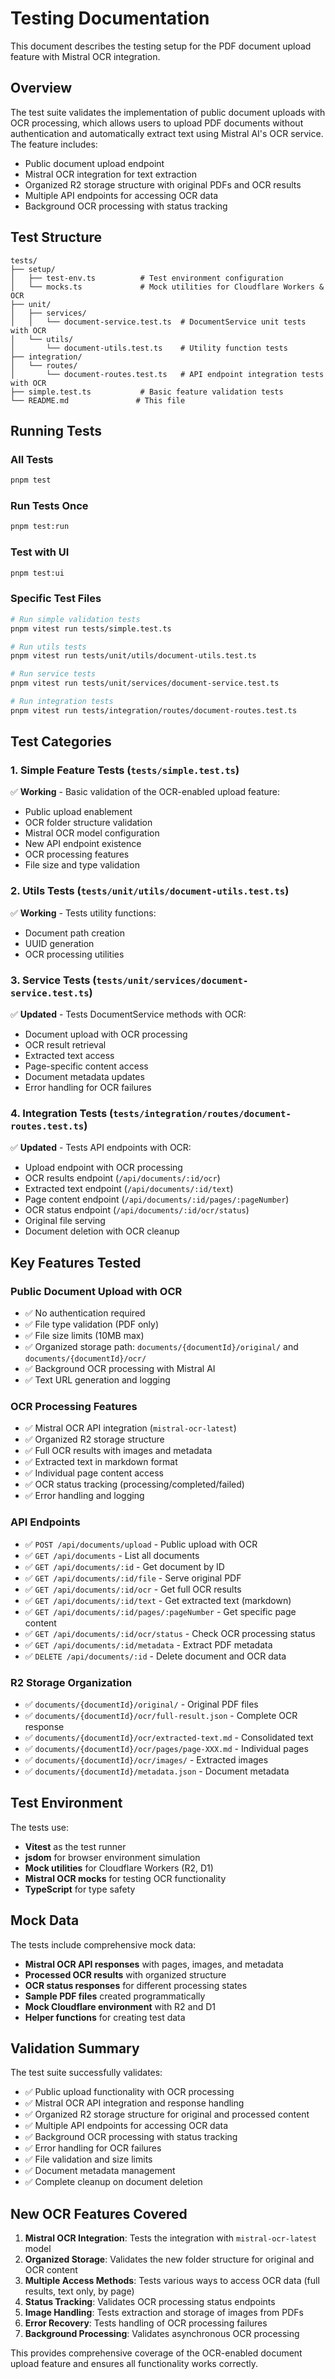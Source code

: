 # Testing Documentation

This document describes the testing setup for the PDF document upload feature with Mistral OCR integration.

## Overview

The test suite validates the implementation of public document uploads with OCR processing, which allows users to upload PDF documents without authentication and automatically extract text using Mistral AI's OCR service. The feature includes:

- Public document upload endpoint
- Mistral OCR integration for text extraction
- Organized R2 storage structure with original PDFs and OCR results
- Multiple API endpoints for accessing OCR data
- Background OCR processing with status tracking

## Test Structure

```
tests/
├── setup/
│   ├── test-env.ts          # Test environment configuration
│   └── mocks.ts             # Mock utilities for Cloudflare Workers & OCR
├── unit/
│   ├── services/
│   │   └── document-service.test.ts  # DocumentService unit tests with OCR
│   └── utils/
│       └── document-utils.test.ts    # Utility function tests
├── integration/
│   └── routes/
│       └── document-routes.test.ts   # API endpoint integration tests with OCR
├── simple.test.ts           # Basic feature validation tests
└── README.md               # This file
```

## Running Tests

### All Tests
```bash
pnpm test
```

### Run Tests Once
```bash
pnpm test:run
```

### Test with UI
```bash
pnpm test:ui
```

### Specific Test Files
```bash
# Run simple validation tests
pnpm vitest run tests/simple.test.ts

# Run utils tests
pnpm vitest run tests/unit/utils/document-utils.test.ts

# Run service tests
pnpm vitest run tests/unit/services/document-service.test.ts

# Run integration tests
pnpm vitest run tests/integration/routes/document-routes.test.ts
```

## Test Categories

### 1. Simple Feature Tests (`tests/simple.test.ts`)
✅ **Working** - Basic validation of the OCR-enabled upload feature:
- Public upload enablement
- OCR folder structure validation
- Mistral OCR model configuration
- New API endpoint existence
- OCR processing features
- File size and type validation

### 2. Utils Tests (`tests/unit/utils/document-utils.test.ts`)
✅ **Working** - Tests utility functions:
- Document path creation
- UUID generation
- OCR processing utilities

### 3. Service Tests (`tests/unit/services/document-service.test.ts`)
✅ **Updated** - Tests DocumentService methods with OCR:
- Document upload with OCR processing
- OCR result retrieval
- Extracted text access
- Page-specific content access
- Document metadata updates
- Error handling for OCR failures

### 4. Integration Tests (`tests/integration/routes/document-routes.test.ts`)
✅ **Updated** - Tests API endpoints with OCR:
- Upload endpoint with OCR processing
- OCR results endpoint (`/api/documents/:id/ocr`)
- Extracted text endpoint (`/api/documents/:id/text`)
- Page content endpoint (`/api/documents/:id/pages/:pageNumber`)
- OCR status endpoint (`/api/documents/:id/ocr/status`)
- Original file serving
- Document deletion with OCR cleanup

## Key Features Tested

### Public Document Upload with OCR
- ✅ No authentication required
- ✅ File type validation (PDF only)
- ✅ File size limits (10MB max)
- ✅ Organized storage path: `documents/{documentId}/original/` and `documents/{documentId}/ocr/`
- ✅ Background OCR processing with Mistral AI
- ✅ Text URL generation and logging

### OCR Processing Features
- ✅ Mistral OCR API integration (`mistral-ocr-latest`)
- ✅ Organized R2 storage structure
- ✅ Full OCR results with images and metadata
- ✅ Extracted text in markdown format
- ✅ Individual page content access
- ✅ OCR status tracking (processing/completed/failed)
- ✅ Error handling and logging

### API Endpoints
- ✅ `POST /api/documents/upload` - Public upload with OCR
- ✅ `GET /api/documents` - List all documents
- ✅ `GET /api/documents/:id` - Get document by ID
- ✅ `GET /api/documents/:id/file` - Serve original PDF
- ✅ `GET /api/documents/:id/ocr` - Get full OCR results
- ✅ `GET /api/documents/:id/text` - Get extracted text (markdown)
- ✅ `GET /api/documents/:id/pages/:pageNumber` - Get specific page content
- ✅ `GET /api/documents/:id/ocr/status` - Check OCR processing status
- ✅ `GET /api/documents/:id/metadata` - Extract PDF metadata
- ✅ `DELETE /api/documents/:id` - Delete document and OCR data

### R2 Storage Organization
- ✅ `documents/{documentId}/original/` - Original PDF files
- ✅ `documents/{documentId}/ocr/full-result.json` - Complete OCR response
- ✅ `documents/{documentId}/ocr/extracted-text.md` - Consolidated text
- ✅ `documents/{documentId}/ocr/pages/page-XXX.md` - Individual pages
- ✅ `documents/{documentId}/ocr/images/` - Extracted images
- ✅ `documents/{documentId}/metadata.json` - Document metadata

## Test Environment

The tests use:
- **Vitest** as the test runner
- **jsdom** for browser environment simulation
- **Mock utilities** for Cloudflare Workers (R2, D1)
- **Mistral OCR mocks** for testing OCR functionality
- **TypeScript** for type safety

## Mock Data

The tests include comprehensive mock data:
- **Mistral OCR API responses** with pages, images, and metadata
- **Processed OCR results** with organized structure
- **OCR status responses** for different processing states
- **Sample PDF files** created programmatically
- **Mock Cloudflare environment** with R2 and D1
- **Helper functions** for creating test data

## Validation Summary

The test suite successfully validates:
- ✅ Public upload functionality with OCR processing
- ✅ Mistral OCR API integration and response handling
- ✅ Organized R2 storage structure for original and processed content
- ✅ Multiple API endpoints for accessing OCR data
- ✅ Background OCR processing with status tracking
- ✅ Error handling for OCR failures
- ✅ File validation and size limits
- ✅ Document metadata management
- ✅ Complete cleanup on document deletion

## New OCR Features Covered

1. **Mistral OCR Integration**: Tests the integration with `mistral-ocr-latest` model
2. **Organized Storage**: Validates the new folder structure for original and OCR content
3. **Multiple Access Methods**: Tests various ways to access OCR data (full results, text only, by page)
4. **Status Tracking**: Validates OCR processing status endpoints
5. **Image Handling**: Tests extraction and storage of images from PDFs
6. **Error Recovery**: Tests handling of OCR processing failures
7. **Background Processing**: Validates asynchronous OCR processing

This provides comprehensive coverage of the OCR-enabled document upload feature and ensures all functionality works correctly.
